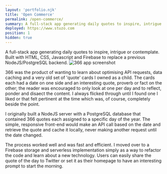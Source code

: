 ```yaml
---
layout: 'portfolio.njk'
title: 'Open Commerce'
permalink: /open-commerce/
summary: A full-stack app generating daily quotes to inspire, intrigue or comtemplate
deployed: https://www.stuzo.com
position: 1
hidden: true
---
```


A full-stack app generating daily quotes to inspire, intrigue or contemplate. Built with HTML,
CSS, Javascript and Firebase to replace a previous NodeJS/PostgreSQL backend.
![366 app screenshot](/assets/images/366.webp '366')

366 was the product of wanting to learn about optimising API requests, data caching and a very old
set of 'quote' cards I owned as a child. The cards each had a date on one side and an interesting quote,
proverb or fact on the other; the reader was encouraged to only look at one per day and to reflect,
ponder and disaect the content. I always flicked through until I found one I liked or that felt pertinent at
the time which was, of course, completely beside the point.

I originally built a NodeJS server with a PostgreSQL database that contained 366 quotes each assigned to
a specific day of the year. The simple, responsive front-end would make an API call based on the date and retrieve
the quote and cache it locally, never making another request until the date changed.

The process worked well and was fast and efficient. I moved over to a Firebase storage and serverless
implementation simply as a way to refactor the code and learn about a new technology. Users can easily share the quote of
the day to Twitter or set it as their homepage to have an interesting prompt to start the morning.
